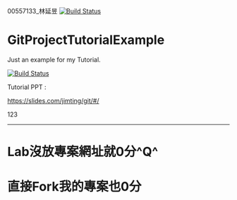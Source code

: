00557133_林延昱
[![Build Status](https://travis-ci.com/Dlin2744/software1.svg?branch=master)](https://travis-ci.com/Dlin2744/software1)

# GitProjectTutorialExample
Just an example for my Tutorial.


[![Build Status](https://travis-ci.org/jimting/GitProjectTutorialExample.svg?branch=master)](https://travis-ci.org/jimting/GitProjectTutorialExample)

Tutorial PPT :

https://slides.com/jimting/git/#/


123


----------

# Lab沒放專案網址就0分^Q^

# 直接Fork我的專案也0分

